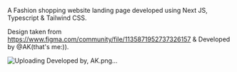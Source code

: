 A Fashion shopping website landing page developed using Next JS, Typescript & Tailwind CSS. 

Design taken from https://www.figma.com/community/file/1135871952737326157 & Developed by @AK(that's me:)).

![Uploading Developed by, AK.png…]()
